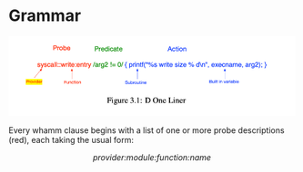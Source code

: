 # Grammar


![one liner](images/oneliner.png)


Every whamm clause begins with a list of one or more probe descriptions (red), each taking the usual form: 
*<p style="text-align: center;">*provider:module:function:name*</p>*
